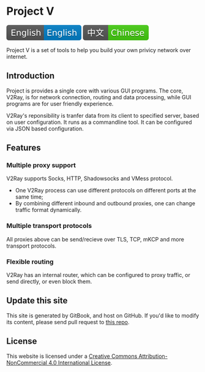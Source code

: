 # Project V

![English](resources/englishc.svg) [![Chinese](resources/chinese.svg)](https://www.v2ray.com/)

Project V is a set of tools to help you build your own privicy network over internet.

## Introduction

Project is provides a single core with various GUI programs. The core, V2Ray, is for network connection, routing and data processing, while GUI programs are for user friendly experience.

V2Ray's reponsibility is tranfer data from its client to specified server, based on user configuration. It runs as a commandline tool. It can be configured via JSON based configuration.

## Features

### Multiple proxy support

V2Ray supports Socks, HTTP, Shadowsocks and VMess protocol.

* One V2Ray process can use different protocols on different ports at the same time;
* By combining different inbound and outbound proxies, one can change traffic format dynamically.

### Multiple transport protocols

All proxies above can be send/recieve over TLS, TCP, mKCP and more transport protocols.

### Flexible routing

V2Ray has an internal router, which can be configured to proxy traffic, or send directly, or even block them.

## Update this site

This site is generated by GitBook, and host on GitHub. If you'd like to modify its content, please send pull request to [this repo](https://github.com/v2ray/manual).

## License

This website is licensed under a [Creative Commons Attribution-NonCommercial 4.0 International License](http://creativecommons.org/licenses/by-nc/4.0/).
